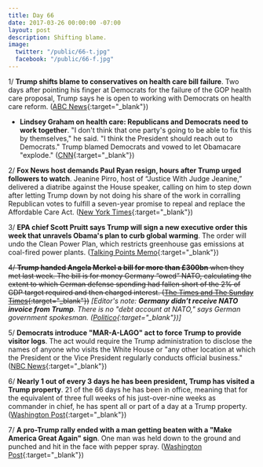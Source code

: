 ```yaml
---
title: Day 66
date: 2017-03-26 00:00:00 -07:00
layout: post
description: Shifting blame.
image:
  twitter: "/public/66-t.jpg"
  facebook: "/public/66-f.jpg"
---
```


1/ **Trump shifts blame to conservatives on health care bill failure**. Two days after pointing his finger at Democrats for the failure of the GOP health care proposal, Trump says he is open to working with Democrats on health care reform. ([ABC News](http://abcnews.go.com/Politics/trump-shifts-blame-conservatives-health-care-bill-failure/story?id=46382720){:target="_blank"})

* **Lindsey Graham on health care: Republicans and Democrats need to work together**. "I don't think that one party's going to be able to fix this by themselves," he said. "I think the President should reach out to Democrats." Trump blamed Democrats and vowed to let Obamacare "explode." ([CNN](http://www.cnn.com/2017/03/25/politics/lindsey-graham-donald-trump-healthcare/index.html){:target="_blank"})

2/ **Fox News host demands Paul Ryan resign, hours after Trump urged followers to watch**. Jeanine Pirro, host of “Justice With Judge Jeanine,” delivered a diatribe against the House speaker, calling on him to step down after letting Trump down by not doing his share of the work in corralling Republican votes to fulfill a seven-year promise to repeal and replace the Affordable Care Act. ([New York Times](https://www.nytimes.com/2017/03/26/us/politics/jeanine-pirro-paul-ryan-trump.html){:target="_blank"})

3/ **EPA chief Scott Pruitt says Trump will sign a new executive order this week that unravels Obama's plan to curb global warming**. The order will undo the Clean Power Plan, which restricts greenhouse gas emissions at coal-fired power plants. ([Talking Points Memo](http://talkingpointsmemo.com/news/trump-to-sign-order-undoing-obama-clean-power-plan){:target="_blank"})

~~4/ **Trump handed Angela Merkel a bill for more than £300bn** when they met last week. The bill is for money Germany “owed” NATO, calculating the extent to which German defense spending had fallen short of the 2% of GDP target required and then charged interest. ([The Times and The Sunday Times](http://www.thetimes.co.uk/article/germany-dismisses-white-houses-intimidating-300bn-bill-for-defence-dl7dk629k){:target="_blank"})~~ *[Editor's note: **Germany didn’t receive NATO invoice from Trump**. There is no "debt account at NATO," says German government spokesman. ([Politico](http://www.politico.eu/article/germany-didnt-receive-nato-invoice-from-trump-government/){:target="_blank"})]*

5/ **Democrats introduce "MAR-A-LAGO" act to force Trump to provide visitor logs**. The act would require the Trump administration to disclose the names of anyone who visits the White House or "any other location at which the President or the Vice President regularly conducts official business." ([NBC News](http://www.nbcnews.com/news/us-news/democrats-intoduce-mar-lago-act-force-trump-provide-visitor-logs-n738426){:target="_blank"})

6/ **Nearly 1 out of every 3 days he has been president, Trump has visited a Trump property**. 21 of the 66 days he has been in office, meaning that for the equivalent of three full weeks of his just-over-nine weeks as commander in chief, he has spent all or part of a day at a Trump property. ([Washington Post](https://www.washingtonpost.com/news/politics/wp/2017/03/26/nearly-one-out-of-every-three-days-he-has-been-president-trump-has-visited-a-trump-property/){:target="_blank"})

7/ **A pro-Trump rally ended with a man getting beaten with a "Make America Great Again" sign**. One man was held down to the ground and punched and hit in the face with pepper spray. ([Washington Post](https://www.washingtonpost.com/news/post-nation/wp/2017/03/26/a-pro-trump-rally-ended-up-with-a-man-getting-beaten-with-a-make-america-great-again-sign/){:target="_blank"})
